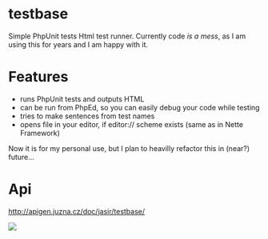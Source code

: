 testbase
========

Simple PhpUnit tests Html test runner.
Currently code *is a mess*, as I am using this for years and I am happy with it.

Features
========

- runs PhpUnit tests and outputs HTML
- can be run from PhpEd, so you can easily debug your code while testing
- tries to make sentences from test names
- opens file in your editor, if editor:// scheme exists (same as in Nette Framework)

Now it is for my personal use, but I plan to heavilly refactor this in (near?) future...

Api
===

http://apigen.juzna.cz/doc/jasir/testbase/

<img src="http://imageshack.us/a/img716/6151/testbase.png" />

